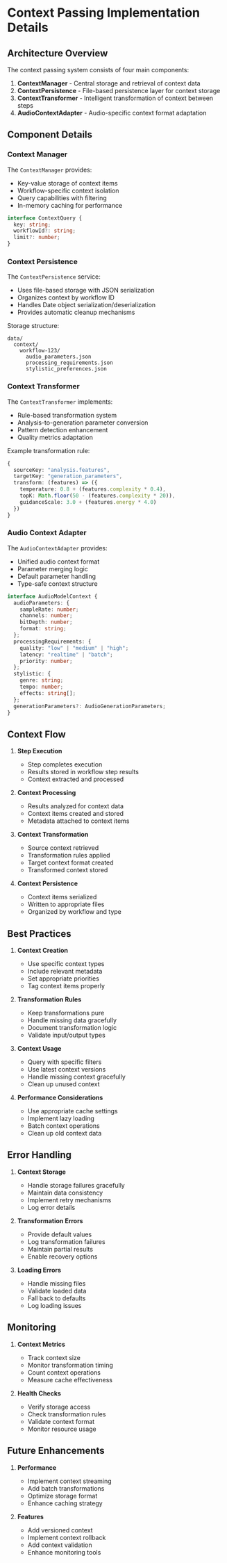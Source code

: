# Context Passing Implementation Details

## Architecture Overview

The context passing system consists of four main components:

1. **ContextManager** - Central storage and retrieval of context data
2. **ContextPersistence** - File-based persistence layer for context storage
3. **ContextTransformer** - Intelligent transformation of context between steps
4. **AudioContextAdapter** - Audio-specific context format adaptation

## Component Details

### Context Manager

The `ContextManager` provides:
- Key-value storage of context items
- Workflow-specific context isolation
- Query capabilities with filtering
- In-memory caching for performance

```typescript
interface ContextQuery {
  key: string;
  workflowId?: string;
  limit?: number;
}
```

### Context Persistence

The `ContextPersistence` service:
- Uses file-based storage with JSON serialization
- Organizes context by workflow ID
- Handles Date object serialization/deserialization
- Provides automatic cleanup mechanisms

Storage structure:
```
data/
  context/
    workflow-123/
      audio_parameters.json
      processing_requirements.json
      stylistic_preferences.json
```

### Context Transformer

The `ContextTransformer` implements:
- Rule-based transformation system
- Analysis-to-generation parameter conversion
- Pattern detection enhancement
- Quality metrics adaptation

Example transformation rule:
```typescript
{
  sourceKey: "analysis.features",
  targetKey: "generation_parameters",
  transform: (features) => ({
    temperature: 0.8 + (features.complexity * 0.4),
    topK: Math.floor(50 - (features.complexity * 20)),
    guidanceScale: 3.0 + (features.energy * 4.0)
  })
}
```

### Audio Context Adapter

The `AudioContextAdapter` provides:
- Unified audio context format
- Parameter merging logic
- Default parameter handling
- Type-safe context structure

```typescript
interface AudioModelContext {
  audioParameters: {
    sampleRate: number;
    channels: number;
    bitDepth: number;
    format: string;
  };
  processingRequirements: {
    quality: "low" | "medium" | "high";
    latency: "realtime" | "batch";
    priority: number;
  };
  stylistic: {
    genre: string;
    tempo: number;
    effects: string[];
  };
  generationParameters?: AudioGenerationParameters;
}
```

## Context Flow

1. **Step Execution**
   - Step completes execution
   - Results stored in workflow step results
   - Context extracted and processed

2. **Context Processing**
   - Results analyzed for context data
   - Context items created and stored
   - Metadata attached to context items

3. **Context Transformation**
   - Source context retrieved
   - Transformation rules applied
   - Target context format created
   - Transformed context stored

4. **Context Persistence**
   - Context items serialized
   - Written to appropriate files
   - Organized by workflow and type

## Best Practices

1. **Context Creation**
   - Use specific context types
   - Include relevant metadata
   - Set appropriate priorities
   - Tag context items properly

2. **Transformation Rules**
   - Keep transformations pure
   - Handle missing data gracefully
   - Document transformation logic
   - Validate input/output types

3. **Context Usage**
   - Query with specific filters
   - Use latest context versions
   - Handle missing context gracefully
   - Clean up unused context

4. **Performance Considerations**
   - Use appropriate cache settings
   - Implement lazy loading
   - Batch context operations
   - Clean up old context data

## Error Handling

1. **Context Storage**
   - Handle storage failures gracefully
   - Maintain data consistency
   - Implement retry mechanisms
   - Log error details

2. **Transformation Errors**
   - Provide default values
   - Log transformation failures
   - Maintain partial results
   - Enable recovery options

3. **Loading Errors**
   - Handle missing files
   - Validate loaded data
   - Fall back to defaults
   - Log loading issues

## Monitoring

1. **Context Metrics**
   - Track context size
   - Monitor transformation timing
   - Count context operations
   - Measure cache effectiveness

2. **Health Checks**
   - Verify storage access
   - Check transformation rules
   - Validate context format
   - Monitor resource usage

## Future Enhancements

1. **Performance**
   - Implement context streaming
   - Add batch transformations
   - Optimize storage format
   - Enhance caching strategy

2. **Features**
   - Add versioned context
   - Implement context rollback
   - Add context validation
   - Enhance monitoring tools
